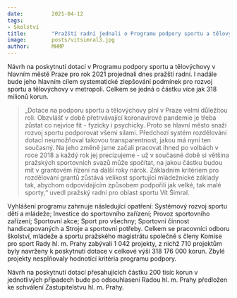 ```yaml
---
date:         2021-04-12
tags:         
- Školství
title:        "Pražští radní jednali o Programu podpory sportu a tělovýchovy. Mezi jednotlivé žadatele bude rozděleno více jak 318 milionů korun"
image: 	      posts/vitsimral3.jpg
author:       MHMP
---
```


Návrh na poskytnutí dotací v Programu podpory sportu a tělovýchovy v hlavním městě Praze pro rok 2021 projednali dnes pražští radní. I nadále bude jeho hlavním cílem systematické zlepšování podmínek pro rozvoj sportu a tělovýchovy v metropoli. Celkem se jedná o částku více jak 318 milionů korun.

> „Dotace na podporu sportu a tělovýchovy plní v Praze velmi důležitou roli. Obzvlášť v době přetrvávající koronavirové pandemie je třeba zůstat co nejvíce fit - fyzicky i psychicky. Proto se hlavní město snaží rozvoj sportu podporovat všemi silami. Předchozí systém rozdělování dotací neumožňoval takovou transparentnost, jakou má nyní ten současný. Na jeho změně jsme začali pracovat ihned po volbách v roce 2018 a každý rok jej precizujeme - už v současné době si většina pražských sportovních svazů může spočítat, na jakou částku budou mít v grantovém řízení na další roky nárok. Základním kritériem pro rozdělování grantů zůstává velikost sportující mládežnické základy tak, abychom odpovídajícím způsobem podpořili jak velké, tak malé sporty,“ uvedl pražský radní pro oblast sportu Vít Šimral.

Vyhlášení programu zahrnuje následující opatření: Systémový rozvoj sportu dětí a mládeže; Investice do sportovního zařízení; Provoz sportovního zařízení; Sportovní akce; Sport pro všechny; Sportovní činnost handicapovaných a Stroje a sportovní potřeby. Celkem se pracovníci odboru školství, mládeže a sportu pražského magistrátu společně s členy Komise pro sport Rady hl. m. Prahy zabývali 1 042 projekty, z nichž 710 projektům byly navrženy k poskytnutí dotace v celkové výši 318 176 000 korun. Zbylé projekty nesplňovaly hodnotící kritéria programu podpory.

Návrh na poskytnutí dotací přesahujících částku 200 tisíc korun v jednotlivých případech bude po odsouhlasení Radou hl. m. Prahy předložen ke schválení Zastupitelstvu hl. m. Prahy.
